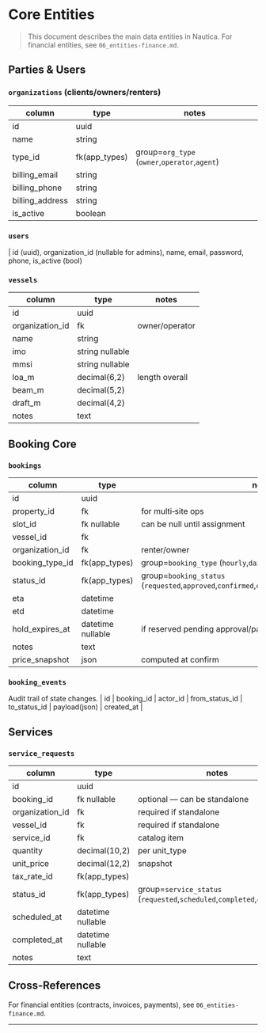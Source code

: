 # Core Entities

> This document describes the main data entities in Nautica. For financial entities, see `06_entities-finance.md`.

## Parties & Users

### `organizations` (clients/owners/renters)

| column           | type           | notes                                         |
| ---------------- | -------------- | --------------------------------------------- |
| id               | uuid           |                                               |
| name             | string         |                                               |
| type\_id         | fk(app\_types) | group=`org_type` (`owner`,`operator`,`agent`) |
| billing\_email   | string         |                                               |
| billing\_phone   | string         |                                               |
| billing\_address | string         |                                               |
| is\_active       | boolean        |                                               |

### `users`

\| id (uuid), organization\_id (nullable for admins), name, email, password, phone, is\_active (bool)

### `vessels`

| column           | type            | notes          |
| ---------------- | --------------- | -------------- |
| id               | uuid            |                |
| organization\_id | fk              | owner/operator |
| name             | string          |                |
| imo              | string nullable |                |
| mmsi             | string nullable |                |
| loa\_m           | decimal(6,2)    | length overall |
| beam\_m          | decimal(5,2)    |                |
| draft\_m         | decimal(4,2)    |                |
| notes            | text            |                |

## Booking Core

### `bookings`

| column            | type              | notes                                                                                              |
| ----------------- | ----------------- | -------------------------------------------------------------------------------------------------- |
| id                | uuid              |                                                                                                    |
| property\_id      | fk                | for multi‑site ops                                                                                 |
| slot\_id          | fk nullable       | can be null until assignment                                                                       |
| vessel\_id        | fk                |                                                                                                    |
| organization\_id  | fk                | renter/owner                                                                                       |
| booking\_type\_id | fk(app\_types)    | group=`booking_type` (`hourly`,`daily`,`monthly`,`yearly`)                                         |
| status\_id        | fk(app\_types)    | group=`booking_status` (`requested`,`approved`,`confirmed`,`cancelled`,`checked_in`,`checked_out`) |
| eta               | datetime          |                                                                                                    |
| etd               | datetime          |                                                                                                    |
| hold\_expires\_at | datetime nullable | if reserved pending approval/payment                                                               |
| notes             | text              |                                                                                                    |
| price\_snapshot   | json              | computed at confirm                                                                                |

### `booking_events`

Audit trail of state changes.
\| id | booking\_id | actor\_id | from\_status\_id | to\_status\_id | payload(json) | created\_at |

## Services

### `service_requests`

| column           | type              | notes                                                                    |
| ---------------- | ----------------- | ------------------------------------------------------------------------ |
| id               | uuid              |                                                                          |
| booking\_id      | fk nullable       | optional — can be standalone                                             |
| organization\_id | fk                | required if standalone                                                   |
| vessel\_id       | fk                | required if standalone                                                   |
| service\_id      | fk                | catalog item                                                             |
| quantity         | decimal(10,2)     | per unit\_type                                                           |
| unit\_price      | decimal(12,2)     | snapshot                                                                 |
| tax\_rate\_id    | fk(app\_types)    |                                                                          |
| status\_id       | fk(app\_types)    | group=`service_status` (`requested`,`scheduled`,`completed`,`cancelled`) |
| scheduled\_at    | datetime nullable |                                                                          |
| completed\_at    | datetime nullable |                                                                          |
| notes            | text              |                                                                          |

## Cross-References

For financial entities (contracts, invoices, payments), see `06_entities-finance.md`.

---
